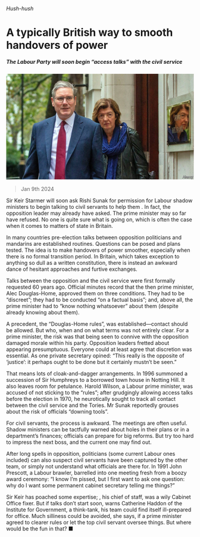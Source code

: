 ###### Hush-hush

# A typically British way to smooth handovers of power 

##### The Labour Party will soon begin “access talks” with the civil service 

![image](images/20240113_BRP502.jpg) 

> Jan 9th 2024 


Sir Keir Starmer will soon ask Rishi Sunak for permission for Labour shadow ministers to begin talking to civil servants to help them . In fact, the opposition leader may already have asked. The prime minister may so far have refused. No one is quite sure what is going on, which is often the case when it comes to matters of state in Britain. 

In many countries pre-election talks between opposition politicians and mandarins are established routines. Questions can be posed and plans tested. The idea is to make handovers of power smoother, especially when there is no formal transition period. In Britain, which takes exception to anything so dull as a written constitution, there is instead an awkward dance of hesitant approaches and furtive exchanges. 


Talks between the opposition and the civil service were first formally requested 60 years ago. Official minutes record that the then prime minister, Alec Douglas-Home, approved them on three conditions. They had to be “discreet”; they had to be conducted “on a factual basis”; and, above all, the prime minister had to “know nothing whatsoever” about them (despite already knowing about them). 

A precedent, the “Douglas-Home rules”, was established—contact should be allowed. But who, when and on what terms was not entirely clear. For a prime minister, the risk was that being seen to connive with the opposition damaged morale within his party. Opposition leaders fretted about appearing presumptuous. Everyone could at least agree that discretion was essential. As one private secretary opined: “This really is the opposite of ‘justice’: it perhaps ought to be done but it certainly mustn’t be seen.” 

That means lots of cloak-and-dagger arrangements. In 1996  summoned a succession of Sir Humphreys to a borrowed town house in Notting Hill. It also leaves room for petulance. Harold Wilson, a Labour prime minister, was accused of not sticking to the “rules”; after grudgingly allowing access talks before the election in 1970, he neurotically sought to track all contact between the civil service and the Tories. Mr Sunak reportedly grouses about the risk of officials “downing tools”. 

For civil servants, the process is awkward. The meetings are often useful. Shadow ministers can be tactfully warned about holes in their plans or in a department’s finances; officials can prepare for big reforms. But try too hard to impress the next boss, and the current one may find out. 

After long spells in opposition, politicians (some current Labour ones included) can also suspect civil servants have been captured by the other team, or simply not understand what officials are there for. In 1991 John Prescott, a Labour brawler, barrelled into one meeting fresh from a boozy award ceremony: “I know I’m pissed, but I first want to ask one question: why do I want some permanent cabinet secretary telling me things?”

Sir Keir has poached some expertise; , his chief of staff, was a wily Cabinet Office fixer. But if talks don’t start soon, warns Catherine Haddon of the Institute for Government, a think-tank, his team could find itself ill-prepared for office. Much silliness could be avoided, she says, if a prime minister agreed to clearer rules or let the top civil servant oversee things. But where would be the fun in that? ■


